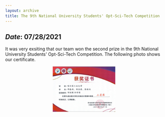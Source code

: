 ```yaml
---
layout: archive
title: The 9th National University Students' Opt-Sci-Tech Competition
---
```


## *Date*: 07/28/2021

It was very exsiting that our team won the second prize in the 9th National University Students' Opt-Sci-Tech Competition. The following photo shows our certificate.

<figure>
  <center>
    <img src="/news/imgs/opt-ele.png" width="200"/>
  </center>
</figure>




